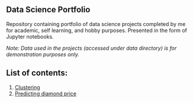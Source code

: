 ## Data Science Portfolio

Repository containing portfolio of data science projects completed by me for academic, self learning, and hobby purposes. Presented in the form of Jupyter notebooks.

*Note: Data used in the projects (accessed under data directory) is for demonstration purposes only.*



## List of contents:
1. [Clustering](https://github.com/patrycjapiechowicz/data-science/blob/main/Clustering.ipynb)
2. [Predicting diamond price](https://github.com/patrycjapiechowicz/data-science/blob/main/GPU_Regression_problem.ipynb)
